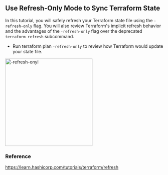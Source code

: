 ## Use Refresh-Only Mode to Sync Terraform State
In this tutorial, you will safely refresh your Terraform state file using the `-refresh-only` flag. You will also review Terraform's implicit refresh behavior and the advantages of the `-refresh-only` flag over the deprecated `terraform refresh` subcommand.
- Run terraform plan `-refresh-only` to review how Terraform would update your state file.

<img width="278" alt="-refresh-onyl" src="https://user-images.githubusercontent.com/33342822/150661171-e8d05168-f30f-4c00-9be9-4e3a9f1c313c.png">

### Reference
https://learn.hashicorp.com/tutorials/terraform/refresh
